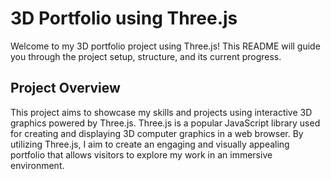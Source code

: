 # 3D Portfolio using Three.js

Welcome to my 3D portfolio project using Three.js! This README will guide you through the project setup, structure, and its current progress.

## Project Overview

This project aims to showcase my skills and projects using interactive 3D graphics powered by Three.js. Three.js is a popular JavaScript library used for creating and displaying 3D computer graphics in a web browser. By utilizing Three.js, I aim to create an engaging and visually appealing portfolio that allows visitors to explore my work in an immersive environment.
